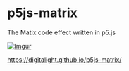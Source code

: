# p5js-matrix
The Matix code effect written in p5.js

[![Imgur](http://i.imgur.com/g2bHb9ql.png,https://digitalight.github.io/p5js-matrix/)](https://digitalight.github.io/p5js-matrix/)

https://digitalight.github.io/p5js-matrix/
